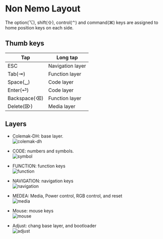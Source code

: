 # Non Nemo Layout

The option(⌥), shift(⇧), control(⌃) and command(⌘) keys are assigned to home position keys on each side.

## Thumb keys

| Tap         |  Long tap        |
| ---         |  ---             |
| ESC         |  Navigation layer|
| Tab(⇥)      |  Function layer  |
| Space(␣)    |  Code layer      |
| Enter(⏎)    |  Code layer      |
| Backspace(⌫)|  Function layer  |
| Delete(⌦)   |  Media layer     |

## Layers
- Colemak-DH: base layer.<br>
  ![colemak-dh](https://imgur.com/7lOnT6x.png)

- CODE: numbers and symbols.<br>
  ![symbol](https://imgur.com/VEZsh6N.png)

- FUNCTION: function keys<br>
  ![function](https://imgur.com/p8XUaVo.png)

- NAVIGATION: navigation keys<br>
  ![navigation](https://imgur.com/uZYmUjA.png)

- MEDEA: Media, Power control, RGB control, and reset<br>
  ![media](https://imgur.com/2rCen1l.png)

- Mouse: mouse keys<br>
  ![mouse](https://imgur.com/JOxHz5D.png)

- Adjust: chang base layer, and bootloader<br>
  ![adjust](https://imgur.com/B2W5RaM.png)
